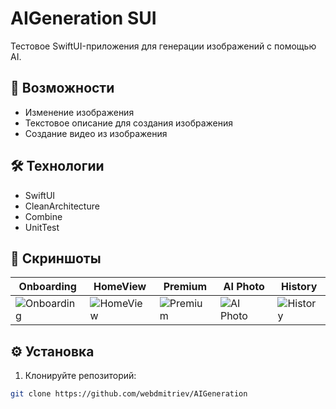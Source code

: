 # AIGeneration SUI

Тестовое SwiftUI-приложения для генерации изображений с помощью AI.

## 🚀 Возможности
- Изменение изображения
- Текстовое описание для создания изображения
- Создание видео из изображения

## 🛠 Технологии
- SwiftUI
- CleanArchitecture
- Combine
- UnitTest

## 📸 Скриншоты
| Onboarding | HomeView | Premium | AI Photo | History |
|--------------|--------------|--------------|--------------|--------------|
| ![Onboarding](https://api.webdmitriev.com/wp-content/uploads/2025/06/aigeneration-01.01-scaled.jpg) | ![HomeView](https://api.webdmitriev.com/wp-content/uploads/2025/06/aigeneration-02.01-scaled.jpg) | ![Premium](https://api.webdmitriev.com/wp-content/uploads/2025/06/aigeneration-05.01-scaled.jpg) | ![AI Photo](https://api.webdmitriev.com/wp-content/uploads/2025/06/aigeneration-03.01-scaled.jpg) | ![History](https://api.webdmitriev.com/wp-content/uploads/2025/06/aigeneration-04.01-scaled.jpg) |

## ⚙️ Установка
1. Клонируйте репозиторий:
```bash
git clone https://github.com/webdmitriev/AIGeneration
